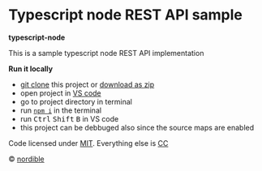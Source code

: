 # Typescript node REST API sample

**typescript-node**

This is a sample typescript node REST API implementation

**Run it locally**

 - [git clone](https://git-scm.com/docs/git-clone) this project or [download as zip](https://stackoverflow.com/a/2751270/2404470)
 - open project in [VS code](https://code.visualstudio.com/)
 - go to project directory in terminal
 - run [`npm i`](https://docs.npmjs.com/cli/install) in the terminal
 - run <kbd>Ctrl</kbd> <kbd>Shift</kbd> <kbd>B</kbd> in VS code
 - this project can be debbuged also since the source maps are enabled
 

Code licensed under [MIT](https://opensource.org/licenses/MIT). Everything else is [CC](http://creativecommons.org/)

&copy; [nordible](https://nordible.com/)
